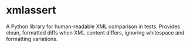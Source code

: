 # xmlassert
A Python library for human-readable XML comparison in tests. Provides clean, formatted diffs when XML content differs, ignoring whitespace and formatting variations.
